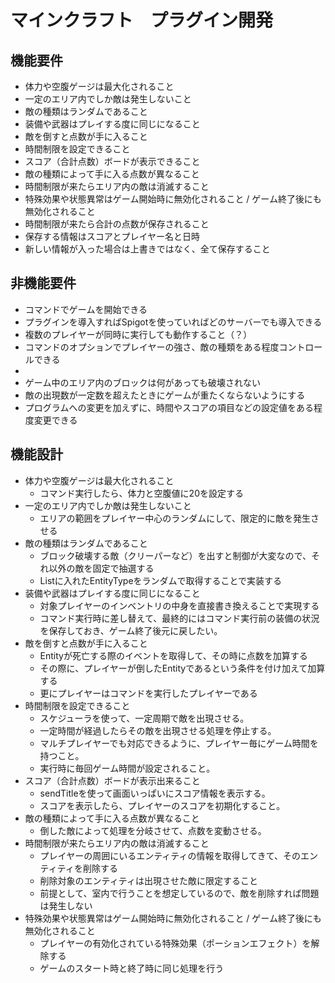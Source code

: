 # マインクラフト　プラグイン開発
## 機能要件
- 体力や空腹ゲージは最大化されること
- 一定のエリア内でしか敵は発生しないこと
- 敵の種類はランダムであること
- 装備や武器はプレイする度に同じになること
- 敵を倒すと点数が手に入ること
- 時間制限を設定できること
- スコア（合計点数）ボードが表示できること
- 敵の種類によって手に入る点数が異なること
- 時間制限が来たらエリア内の敵は消滅すること
- 特殊効果や状態異常はゲーム開始時に無効化されること / ゲーム終了後にも無効化されること
- 時間制限が来たら合計の点数が保存されること
- 保存する情報はスコアとプレイヤー名と日時
- 新しい情報が入った場合は上書きではなく、全て保存すること

## 非機能要件
- コマンドでゲームを開始できる
- プラグインを導入すればSpigotを使っていればどのサーバーでも導入できる
- 複数のプレイヤーが同時に実行しても動作すること（？）
- コマンドのオプションでプレイヤーの強さ、敵の種類をある程度コントロールできる
- 
- ゲーム中のエリア内のブロックは何があっても破壊されない
- 敵の出現数が一定数を超えたときにゲームが重たくならないようにする
- プログラムへの変更を加えずに、時間やスコアの項目などの設定値をある程度変更できる

## 機能設計
- 体力や空腹ゲージは最大化されること
  - コマンド実行したら、体力と空腹値に20を設定する
- 一定のエリア内でしか敵は発生しないこと
  - エリアの範囲をプレイヤー中心のランダムにして、限定的に敵を発生させる
- 敵の種類はランダムであること
  - ブロック破壊する敵（クリーパーなど）を出すと制御が大変なので、それ以外の敵を固定で抽選する
  - Listに入れたEntityTypeをランダムで取得することで実装する
- 装備や武器はプレイする度に同じになること
  - 対象プレイヤーのインベントリの中身を直接書き換えることで実現する
  - コマンド実行時に差し替えて、最終的にはコマンド実行前の装備の状況を保存しておき、ゲーム終了後元に戻したい。
- 敵を倒すと点数が手に入ること
    - Entityが死亡する際のイベントを取得して、その時に点数を加算する
    - その際に、プレイヤーが倒したEntityであるという条件を付け加えて加算する
    - 更にプレイヤーはコマンドを実行したプレイヤーである
- 時間制限を設定できること
  - スケジューラを使って、一定周期で敵を出現させる。
  - 一定時間が経過したらその敵を出現させる処理を停止する。
  - マルチプレイヤーでも対応できるように、プレイヤー毎にゲーム時間を持つこと。
  - 実行時に毎回ゲーム時間が設定されること。
- スコア（合計点数）ボードが表示出来ること
  - sendTitleを使って画面いっぱいにスコア情報を表示する。
  - スコアを表示したら、プレイヤーのスコアを初期化すること。
- 敵の種類によって手に入る点数が異なること
  - 倒した敵によって処理を分岐させて、点数を変動させる。
- 時間制限が来たらエリア内の敵は消滅すること
  - プレイヤーの周囲にいるエンティティの情報を取得してきて、そのエンティティを削除する
  - 削除対象のエンティティは出現させた敵に限定すること
  - 前提として、室内で行うことを想定しているので、敵を削除すれば問題は発生しない
- 特殊効果や状態異常はゲーム開始時に無効化されること / ゲーム終了後にも無効化されること
  - プレイヤーの有効化されている特殊効果（ポーションエフェクト）を解除する
  - ゲームのスタート時と終了時に同じ処理を行う